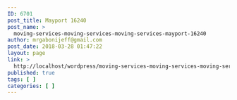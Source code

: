 ```yaml
---
ID: 6701
post_title: Mayport 16240
post_name: >
  moving-services-moving-services-moving-services-mayport-16240
author: mrgabonijeff@gmail.com
post_date: 2018-03-28 01:47:22
layout: page
link: >
  http://localhost/wordpress/moving-services-moving-services-moving-services-mayport-16240/
published: true
tags: [ ]
categories: [ ]
---
```

